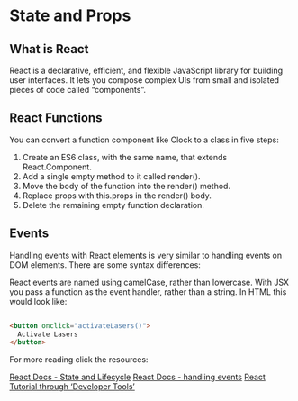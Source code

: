# State and Props

## What is React

React is a declarative, efficient, and flexible JavaScript library for building user interfaces. It lets you compose complex UIs from small and isolated pieces of code called “components”.

## React Functions

You can convert a function component like Clock to a class in five steps:

1. Create an ES6 class, with the same name, that extends React.Component.
2. Add a single empty method to it called render().
3. Move the body of the function into the render() method.
4. Replace props with this.props in the render() body.
5. Delete the remaining empty function declaration.

## Events

Handling events with React elements is very similar to handling events on DOM elements. There are some syntax differences:

React events are named using camelCase, rather than lowercase.
With JSX you pass a function as the event handler, rather than a string. In HTML this would look like:

```html

<button onclick="activateLasers()">
  Activate Lasers
</button> 
```

For more reading click the resources:

[React Docs - State and Lifecycle](https://reactjs.org/docs/state-and-lifecycle.html)
[React Docs - handling events](https://reactjs.org/docs/handling-events.html)
[React Tutorial through ‘Developer Tools’](https://reactjs.org/tutorial/tutorial.html)
